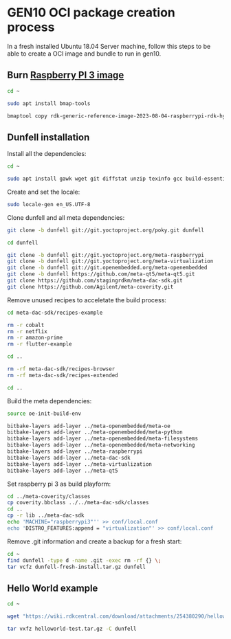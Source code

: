 # GEN10 OCI package creation process

In a fresh installed Ubuntu 18.04 Server machine, follow this steps to be able to create a OCI image and bundle to run in gen10.

## Burn [Raspberry PI 3 image](https://github.com/AlticeLabsProjects/matter-poc/blob/baca0ac4b7bdbf82ca938ac35e33d47bf579f10d/gen10/rdk-generic-reference-image-2023-08-04-raspberrypi-rdk-hybrid-generic.wic.bz2)

```sh
cd ~

sudo apt install bmap-tools

bmaptool copy rdk-generic-reference-image-2023-08-04-raspberrypi-rdk-hybrid-generic.wic.bz2 /dev/sdX
```

## Dunfell installation

Install all the dependencies:
```sh
cd ~

sudo apt install gawk wget git diffstat unzip texinfo gcc build-essential chrpath socat cpio python3 python3-pip python3-pexpect xz-utils debianutils iputils-ping python3-git python3-jinja2 libegl1-mesa libsdl1.2-dev python3-subunit mesa-common-dev zstd liblz4-tool file locales
```

Create and set the locale:
```sh
sudo locale-gen en_US.UTF-8
```

Clone dunfell and all meta dependencies:
```sh
git clone -b dunfell git://git.yoctoproject.org/poky.git dunfell

cd dunfell

git clone -b dunfell git://git.yoctoproject.org/meta-raspberrypi
git clone -b dunfell git://git.yoctoproject.org/meta-virtualization
git clone -b dunfell git://git.openembedded.org/meta-openembedded
git clone -b dunfell https://github.com/meta-qt5/meta-qt5.git
git clone https://github.com/stagingrdkm/meta-dac-sdk.git
git clone https://github.com/Agilent/meta-coverity.git
```

Remove unused recipes to acceletate the build process:
```sh
cd meta-dac-sdk/recipes-example

rm -r cobalt
rm -r netflix
rm -r amazon-prime
rm -r flutter-example

cd ..

rm -rf meta-dac-sdk/recipes-browser
rm -rf meta-dac-sdk/recipes-extended

cd ..
```

Build the meta dependencies:
```sh
source oe-init-build-env

bitbake-layers add-layer ../meta-openembedded/meta-oe
bitbake-layers add-layer ../meta-openembedded/meta-python
bitbake-layers add-layer ../meta-openembedded/meta-filesystems
bitbake-layers add-layer ../meta-openembedded/meta-networking
bitbake-layers add-layer ../meta-raspberrypi
bitbake-layers add-layer ../meta-dac-sdk
bitbake-layers add-layer ../meta-virtualization
bitbake-layers add-layer ../meta-qt5
```

Set raspberry pi 3 as build playform:
```sh
cd ../meta-coverity/classes
cp coverity.bbclass ../../meta-dac-sdk/classes
cd ..
cp -r lib ../meta-dac-sdk
echo 'MACHINE="raspberrypi3"'' >> conf/local.conf
echo 'DISTRO_FEATURES:append = "virtualization"' >> conf/local.conf
```

Remove .git information and create a backup for a fresh start:
```sh
cd ~
find dunfell -type d -name .git -exec rm -rf {} \;
tar vcfz dunfell-fresh-install.tar.gz dunfell
```

## Hello World example

```sh
cd ~

wget "https://wiki.rdkcentral.com/download/attachments/254380290/helloworld-test.tgz?version=2&modificationDate=1679780515000&api=v2&download=true" -O helloworld-test.tar.gz

tar vxfz helloworld-test.tar.gz -C dunfell
```
